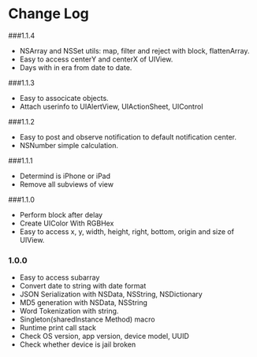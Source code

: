 # Change Log

###1.1.4
* NSArray and NSSet utils: map, filter and reject with block, flattenArray.
* Easy to access centerY and centerX of UIView.
* Days with in era from date to date.

###1.1.3
* Easy to associcate objects.
* Attach userinfo to UIAlertView, UIActionSheet, UIControl

###1.1.2
* Easy to post and observe notification to default notification center.
* NSNumber simple calculation.

###1.1.1
* Determind is iPhone or iPad
* Remove all subviews of view

###1.1.0
* Perform block after delay
* Create UIColor With RGBHex
* Easy to access x, y, width, height, right, bottom, origin and size of UIView.

### 1.0.0
* Easy to access subarray
* Convert date to string with date format
* JSON Serialization with NSData, NSString, NSDictionary
* MD5 generation with NSData, NSString
* Word Tokenization with string.
* Singleton(sharedInstance Method) macro
* Runtime print call stack
* Check OS version, app version, device model, UUID
* Check whether device is jail broken